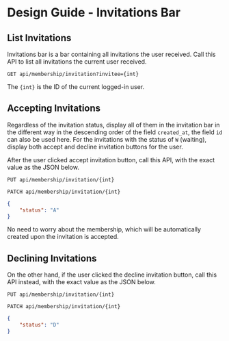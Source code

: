 # Design Guide - Invitations Bar

## List Invitations

Invitations bar is a bar containing all invitations the user received. Call this API to list all invitations the current user received.

`GET api/membership/invitation?invitee={int}`

The `{int}` is the ID of the current logged-in user.

## Accepting Invitations

Regardless of the invitation status, display all of them in the invitation bar in the different way in the descending order of the field `created_at`, the field `id` can also be used here. For the invitations with the status of `W` (waiting), display both accept and decline invitation buttons for the user.

After the user clicked accept invitation button, call this API, with the exact value as the JSON below.

`PUT api/membership/invitation/{int}`

`PATCH api/membership/invitation/{int}`

```json
{
    "status": "A"
}
```

No need to worry about the membership, which will be automatically created upon the invitation is accepted.

## Declining Invitations

On the other hand, if the user clicked the decline invitation button, call this API instead, with the exact value as the JSON below.

`PUT api/membership/invitation/{int}`

`PATCH api/membership/invitation/{int}`

```json
{
    "status": "D"
}
```
